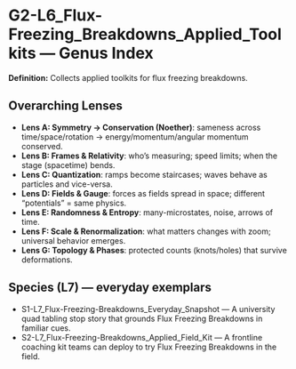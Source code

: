# G2-L6_Flux-Freezing_Breakdowns_Applied_Toolkits — Genus Index
**Definition:** Collects applied toolkits for flux freezing breakdowns.

## Overarching Lenses

- **Lens A: Symmetry -> Conservation (Noether)**: sameness across time/space/rotation → energy/momentum/angular momentum conserved.
- **Lens B: Frames & Relativity**: who’s measuring; speed limits; when the stage (spacetime) bends.
- **Lens C: Quantization**: ramps become staircases; waves behave as particles and vice-versa.
- **Lens D: Fields & Gauge**: forces as fields spread in space; different “potentials” = same physics.
- **Lens E: Randomness & Entropy**: many-microstates, noise, arrows of time.
- **Lens F: Scale & Renormalization**: what matters changes with zoom; universal behavior emerges.
- **Lens G: Topology & Phases**: protected counts (knots/holes) that survive deformations.

## Species (L7) — everyday exemplars
- S1-L7_Flux-Freezing-Breakdowns_Everyday_Snapshot — A university quad tabling stop story that grounds Flux Freezing Breakdowns in familiar cues.
- S2-L7_Flux-Freezing-Breakdowns_Applied_Field_Kit — A frontline coaching kit teams can deploy to try Flux Freezing Breakdowns in the field.

